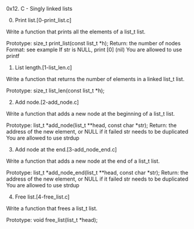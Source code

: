 0x12. C - Singly linked lists


0. Print list.[0-print_list.c]

Write a function that prints all the elements of a list_t list.

Prototype: size_t print_list(const list_t *h);
Return: the number of nodes
Format: see example
If str is NULL, print [0] (nil)
You are allowed to use printf


1. List length.[1-list_len.c]

Write a function that returns the number of elements in a linked list_t list.

Prototype: size_t list_len(const list_t *h);

2. Add node.[2-add_node.c]

Write a function that adds a new node at the beginning of a list_t list.

Prototype: list_t *add_node(list_t **head, const char *str);
Return: the address of the new element, or NULL if it failed
str needs to be duplicated
You are allowed to use strdup


3. Add node at the end.[3-add_node_end.c]

Write a function that adds a new node at the end of a list_t list.

Prototype: list_t *add_node_end(list_t **head, const char *str);
Return: the address of the new element, or NULL if it failed
str needs to be duplicated
You are allowed to use strdup


4. Free list.[4-free_list.c]

Write a function that frees a list_t list.

Prototype: void free_list(list_t *head);
